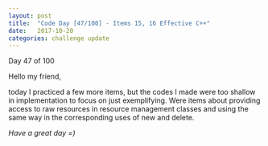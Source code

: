 ```yaml
---
layout: post
title:  "Code Day [47/100] - Items 15, 16 Effective C++"
date:   2017-10-20
categories: challenge update
---
```


Day 47 of 100

Hello my friend,

today I practiced a few more items, but the codes I made were too shallow in implementation to focus on just exemplifying. Were items about providing access to raw resources in resource management classes and using the same way in the corresponding uses of new and delete.

_Have a great day =)_